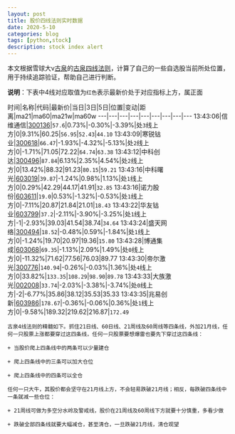 ```yaml
---
layout: post
title: 股价四线法则实时数据
date: 2020-5-10
categories: blog
tags: [python,stock]
description: stock index alert
---
```



本文根据雪球大v[古泉](https://xueqiu.com/u/7148646888)的[古泉四线法则](https://xueqiu.com/7148646888/130498192)，计算了自己的一些自选股当前所处位置，用于持续追踪验证，帮助自己进行判断。

**说明**：下表中4线对应取值为`红色`表示最新价处于对应指标上方，属正面

时间|名称|代码|最新价|当日|3日|5日|位置|变动|距离|ma21|ma60|ma21w|ma60w
---|---|---|---|---|---|---|---|---
13:43:06|信维通信|[300136](https://xueqiu.com/S/SZ300136)|`57.6`|0.73%|-0.30%|-3.39%|处`3`线上方|0|9.31%|60.25|`56.95`|`52.43`|`44.10`
13:43:09|寒锐钴业|[300618](https://xueqiu.com/S/SZ300618)|`66.47`|-1.93%|-4.32%|-5.13%|处`2`线上方|0|-1.71%|71.05|72.22|`64.74`|`63.38`
13:43:12|中科创达|[300496](https://xueqiu.com/S/SZ300496)|`87.84`|6.13%|2.35%|4.54%|处`2`线上方|0|13.42%|88.32|91.23|`80.15`|`59.21`
13:43:16|中科曙光|[603019](https://xueqiu.com/S/SH603019)|`39.87`|-1.24%|0.98%|1.13%|处`1`线上方|0|0.29%|42.29|44.17|41.91|`32.85`
13:43:16|诺力股份|[603611](https://xueqiu.com/S/SH603611)|`19.0`|0.53%|-1.32%|-0.53%|处`1`线上方|0|-7.11%|20.87|21.84|21.01|`18.43`
13:43:22|华友钴业|[603799](https://xueqiu.com/S/SH603799)|`37.2`|-2.11%|-3.90%|-3.25%|处`1`线上方|-1|-2.93%|39.03|41.54|38.74|`34.64`
13:43:24|盛天网络|[300494](https://xueqiu.com/S/SZ300494)|`18.52`|-0.48%|0.59%|-1.84%|处`1`线上方|0|-1.24%|19.70|20.97|19.36|`15.80`
13:43:28|博通集成|[603068](https://xueqiu.com/S/SH603068)|`69.35`|-1.13%|2.09%|1.49%|处`0`线上方|0|-11.32%|71.62|77.56|76.03|89.77
13:43:30|帝尔激光|[300776](https://xueqiu.com/S/SZ300776)|`140.94`|-0.26%|-0.03%|1.36%|处`4`线上方|0|33.82%|`133.35`|`108.29`|`98.90`|`89.78`
13:43:33|大族激光|[002008](https://xueqiu.com/S/SZ002008)|`33.74`|-2.03%|-3.38%|-3.74%|处`0`线上方|-2|-6.77%|35.86|38.12|35.53|35.33
13:43:35|兆易创新|[603986](https://xueqiu.com/S/SH603986)|`178.67`|-0.36%|-0.06%|0.36%|处`1`线上方|0|-9.58%|189.32|219.62|216.87|`172.49`

```
古泉4线法则的精髓如下。抓住21日线、60日线、21周线及60周线等四条线，外加21月线，任何一只股票上涨都要穿过这四条线，任何一只股票要想爆雷也要先下穿过这四条线：

+ 当股价爬上四条线中的两条可以少量建仓

+ 爬上四条线中的三条可以加大仓位

+ 爬上四条线中的四条可以全仓

任何一只大牛，其股价都会坚守在21月线上方，不会轻易跌破21月线；相反，每跌破四条线中一条就减一些仓位：

+ 21周线可做为多空分水岭及警戒线，股价在21周线及60周线下方就要十分慎重，多看少做

+ 跌破全部四条线就要大幅减仓，甚至清仓，一旦跌破21月线，清仓观望
```